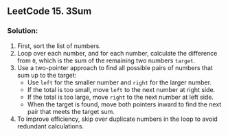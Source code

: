 ## LeetCode 15. 3Sum

### Solution:
1. First, sort the list of numbers.
2. Loop over each number, and for each number, calculate the difference from `0`, which is the sum of the remaining two numbers `target`.
3. Use a two-pointer approach to find all possible pairs of numbers that sum up to the target:
   - Use `left` for the smaller number and `right` for the larger number.
   - If the total is too small, move `left` to the next number at right side.
   - If the total is too large, move `right` to the next number at left side.
   - When the target is found, move both pointers inward to find the next pair that meets the target sum.
4. To improve efficiency, skip over duplicate numbers in the loop to avoid redundant calculations. 